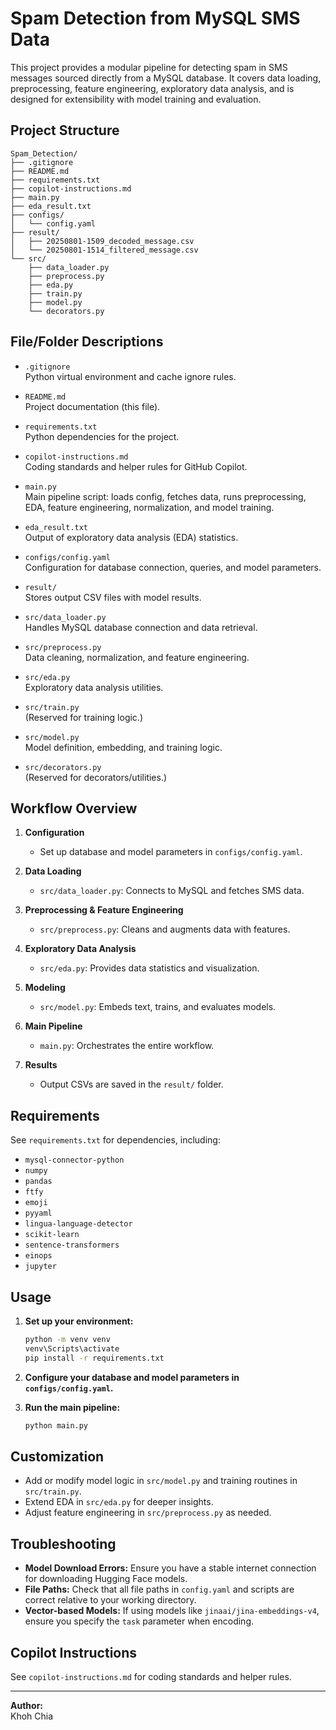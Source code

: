 # Spam Detection from MySQL SMS Data

This project provides a modular pipeline for detecting spam in SMS messages sourced directly from a MySQL database. It covers data loading, preprocessing, feature engineering, exploratory data analysis, and is designed for extensibility with model training and evaluation.

## Project Structure

```
Spam_Detection/
├── .gitignore
├── README.md
├── requirements.txt
├── copilot-instructions.md
├── main.py
├── eda_result.txt
├── configs/
│   └── config.yaml
├── result/
│   ├── 20250801-1509_decoded_message.csv
│   └── 20250801-1514_filtered_message.csv
└── src/
    ├── data_loader.py
    ├── preprocess.py
    ├── eda.py
    ├── train.py
    ├── model.py
    └── decorators.py
```

## File/Folder Descriptions

- `.gitignore`  
  Python virtual environment and cache ignore rules.

- `README.md`  
  Project documentation (this file).

- `requirements.txt`  
  Python dependencies for the project.

- `copilot-instructions.md`  
  Coding standards and helper rules for GitHub Copilot.

- `main.py`  
  Main pipeline script: loads config, fetches data, runs preprocessing, EDA, feature engineering, normalization, and model training.

- `eda_result.txt`  
  Output of exploratory data analysis (EDA) statistics.

- `configs/config.yaml`  
  Configuration for database connection, queries, and model parameters.

- `result/`  
  Stores output CSV files with model results.

- `src/data_loader.py`  
  Handles MySQL database connection and data retrieval.

- `src/preprocess.py`  
  Data cleaning, normalization, and feature engineering.

- `src/eda.py`  
  Exploratory data analysis utilities.

- `src/train.py`  
  (Reserved for training logic.)

- `src/model.py`  
  Model definition, embedding, and training logic.

- `src/decorators.py`  
  (Reserved for decorators/utilities.)

## Workflow Overview

1. **Configuration**  
   - Set up database and model parameters in `configs/config.yaml`.

2. **Data Loading**  
   - `src/data_loader.py`: Connects to MySQL and fetches SMS data.

3. **Preprocessing & Feature Engineering**  
   - `src/preprocess.py`: Cleans and augments data with features.

4. **Exploratory Data Analysis**  
   - `src/eda.py`: Provides data statistics and visualization.

5. **Modeling**  
   - `src/model.py`: Embeds text, trains, and evaluates models.

6. **Main Pipeline**  
   - `main.py`: Orchestrates the entire workflow.

7. **Results**  
   - Output CSVs are saved in the `result/` folder.

## Requirements

See `requirements.txt` for dependencies, including:
- `mysql-connector-python`
- `numpy`
- `pandas`
- `ftfy`
- `emoji`
- `pyyaml`
- `lingua-language-detector`
- `scikit-learn`
- `sentence-transformers`
- `einops`
- `jupyter`

## Usage

1. **Set up your environment:**
   ```sh
   python -m venv venv
   venv\Scripts\activate
   pip install -r requirements.txt
   ```

2. **Configure your database and model parameters in `configs/config.yaml`.**

3. **Run the main pipeline:**
   ```sh
   python main.py
   ```

## Customization

- Add or modify model logic in `src/model.py` and training routines in `src/train.py`.
- Extend EDA in `src/eda.py` for deeper insights.
- Adjust feature engineering in `src/preprocess.py` as needed.

## Troubleshooting

- **Model Download Errors:** Ensure you have a stable internet connection for downloading Hugging Face models.
- **File Paths:** Check that all file paths in `config.yaml` and scripts are correct relative to your working directory.
- **Vector-based Models:** If using models like `jinaai/jina-embeddings-v4`, ensure you specify the `task` parameter when encoding.

## Copilot Instructions

See `copilot-instructions.md` for coding standards and helper rules.

---

**Author:**  
Khoh Chia